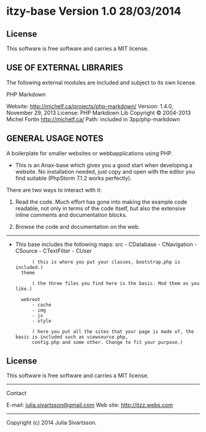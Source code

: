 itzy-base Version 1.0 28/03/2014
==================

License
---------------------

This software is free software and carries a MIT license.


USE OF EXTERNAL LIBRARIES
--------------------------

The following external modules are included and subject to its own license.

PHP Markdown

Website: http://michelf.ca/projects/php-markdown/
Version: 1.4.0, November 29, 2013
License: PHP Markdown Lib Copyright © 2004-2013 Michel Fortin http://michelf.ca/
Path: included in 3pp/php-markdown




GENERAL USAGE NOTES
---------------------

A boilerplate for smaller websites or webbapplications using PHP.

- This is an Anax-base which gives you a good start when developing a website.
No installation needed, just copy and open with the editor you find suitable (PhpStorm 7.1.2 works perfectly).

There are two ways to interact with it:

1. Read the code. Much effort has gone into making the example code readable,
not only in terms of the code itself, but also the extensive inline comments
and documentation blocks.

2. Browse the code and documentation on the web.

---------------------

- This base includes the following maps:
        src
            - CDatabase
            - CNavigation
            - CSource
            - CTextFilter
            - CUser

            ( this is where you put your classes, bootstrap.php is included.)
        theme

            ( the three files you find here is the basic. Mod them as you like.)

        webroot
            - cache
            - img
            - js
            - style

            ( here you put all the sites that your page is made of, the basic is included such as viewsource.php,
            config.php and some other. Change to fit your purpose.)

License
------------------

This software is free software and carries a MIT license.


------------------
Contact

E-mail: julia.sivartsson@gmail.com
Web site: http://itzz.webs.com

------------------

Copyright (c) 2014 Julia Sivartsson.
